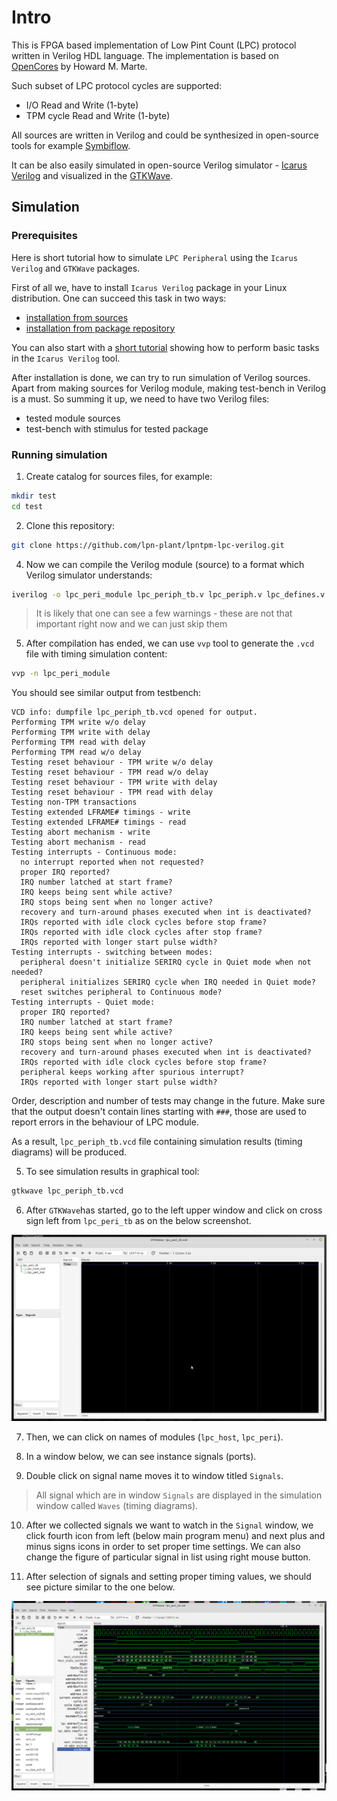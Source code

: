 # Intro

This is FPGA based implementation of Low Pint Count (LPC) protocol written in
Verilog HDL language. The implementation is based on
[OpenCores](https://opencores.org/websvn/listing?repname=wb_lpc&path=%2Fwb_lpc%2Ftrunk%2Frtl%2Fverilog%2F#path_wb_lpc_trunk_rtl_verilog_)
by Howard M. Marte.

Such subset of LPC protocol cycles are supported:

- I/O Read and Write (1-byte)
- TPM cycle Read and Write (1-byte)

All sources are written in Verilog and could be synthesized in open-source
tools for example [Symbiflow](https://github.com/SymbiFlow).

It can be also easily simulated in open-source Verilog simulator - [Icarus
Verilog](http://iverilog.icarus.com/) and visualized in the
[GTKWave](http://gtkwave.sourceforge.net/).

## Simulation

### Prerequisites

Here is short tutorial how to simulate `LPC Peripheral` using the
`Icarus Verilog` and `GTKWave` packages.

First of all we, have to install `Icarus Verilog` package in your Linux
distribution. One can succeed this task in two ways:

- [installation from sources](https://iverilog.fandom.com/wiki/Installation_Guide)
- [installation from package repository](https://zoomadmin.com/HowToInstall/UbuntuPackage/iverilog)

You can also start with a
[short tutorial](https://iverilog.fandom.com/wiki/Getting_Started) showing how
to perform basic tasks in the `Icarus Verilog` tool.

After installation is done, we can try to run simulation of Verilog sources.
Apart from making sources for Verilog module, making test-bench in Verilog is
a must. So summing it up, we need to have two Verilog files:
- tested module sources
- test-bench with stimulus for tested package

### Running simulation

1. Create catalog for sources files, for example:

```bash
mkdir test
cd test
```

2. Clone this repository:

```bash
git clone https://github.com/lpn-plant/lpntpm-lpc-verilog.git
```

4. Now we can compile the Verilog module (source) to a format which Verilog
   simulator understands:

```bash
iverilog -o lpc_peri_module lpc_periph_tb.v lpc_periph.v lpc_defines.v
```

> It is likely that one can see a few warnings - these are not that important
> right now and we can just skip them

5. After compilation has ended, we can use `vvp` tool to generate the `.vcd`
   file with timing simulation content:

```bash
vvp -n lpc_peri_module
```

You should see similar output from testbench:

```
VCD info: dumpfile lpc_periph_tb.vcd opened for output.
Performing TPM write w/o delay
Performing TPM write with delay
Performing TPM read with delay
Performing TPM read w/o delay
Testing reset behaviour - TPM write w/o delay
Testing reset behaviour - TPM read w/o delay
Testing reset behaviour - TPM write with delay
Testing reset behaviour - TPM read with delay
Testing non-TPM transactions
Testing extended LFRAME# timings - write
Testing extended LFRAME# timings - read
Testing abort mechanism - write
Testing abort mechanism - read
Testing interrupts - Continuous mode:
  no interrupt reported when not requested?
  proper IRQ reported?
  IRQ number latched at start frame?
  IRQ keeps being sent while active?
  IRQ stops being sent when no longer active?
  recovery and turn-around phases executed when int is deactivated?
  IRQs reported with idle clock cycles before stop frame?
  IRQs reported with idle clock cycles after stop frame?
  IRQs reported with longer start pulse width?
Testing interrupts - switching between modes:
  peripheral doesn't initialize SERIRQ cycle in Quiet mode when not needed?
  peripheral initializes SERIRQ cycle when IRQ needed in Quiet mode?
  reset switches peripheral to Continuous mode?
Testing interrupts - Quiet mode:
  proper IRQ reported?
  IRQ number latched at start frame?
  IRQ keeps being sent while active?
  IRQ stops being sent when no longer active?
  recovery and turn-around phases executed when int is deactivated?
  IRQs reported with idle clock cycles before stop frame?
  peripheral keeps working after spurious interrupt?
  IRQs reported with longer start pulse width?
```

Order, description and number of tests may change in the future. Make sure that
the output doesn't contain lines starting with `###`, those are used to report
errors in the behaviour of LPC module.

As a result, `lpc_periph_tb.vcd` file containing simulation results (timing
diagrams) will be produced.

5. To see simulation results in graphical tool:

```bash
gtkwave lpc_periph_tb.vcd
```

6. After `GTKWave`has started, go to the left upper window and click on cross
   sign left from `lpc_peri_tb` as on the below screenshot.

![GTKWave after start](GTKWaveStart.png)

7. Then, we can click on names of modules (`lpc_host`, `lpc_peri`).

8. In a window below, we can see instance signals (ports).

9. Double click on signal name moves it to window titled `Signals`.

> All signal which are in window `Signals` are displayed in the simulation
> window called `Waves` (timing diagrams).

10. After we collected signals we want to watch in the `Signal` window, we
    click fourth icon from left (below main program menu) and next plus and
    minus signs icons in order to set proper time settings. We can also change
    the figure of particular signal in list using right mouse button.

11. After selection of signals and setting proper timing values, we should see
   picture similar to the one below.

![GTKWave simulation](GTKWaveSIM.png)


